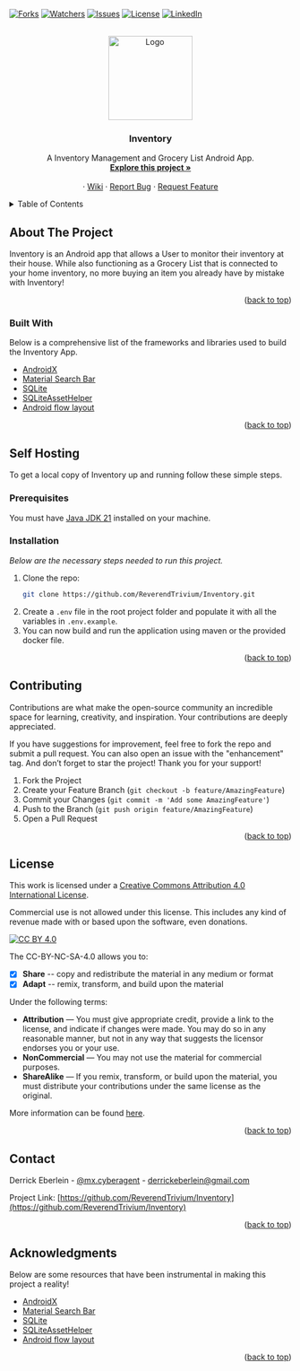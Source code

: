 <div id="top"></div>

<!-- PROJECT SHIELDS -->
<!--
*** I'm using markdown "reference style" links for readability.
*** Reference links are enclosed in brackets [ ] instead of parentheses ( ).
*** See the bottom of this document for the declaration of the reference variables
*** for contributors-url, forks-url, etc. This is an optional, concise syntax you may use.
*** https://www.markdownguide.org/basic-syntax/#reference-style-links
-->
[![Forks][forks-shield]][forks-url]
[![Watchers][watchers-shield]][watchers-url]
[![Issues][issues-shield]][issues-url]
[![License][license-shield]][license-url]
[![LinkedIn][linkedin-shield]][linkedin-url]
<!-- PROJECT LOGO -->
<br />
<div align="center">
  <a href="https://github.com/ReverendTrivium/Inventory">
    <img src="https://i.imgur.com/hrjHvIK.png" alt="Logo" width="150" height="150">
  </a>

<h3 align="center">Inventory</h3>
<p align="center">
    A Inventory Management and Grocery List Android App.
    <br />
    <a href="https://github.com/ReverendTrivium/Inventory"><strong>Explore this project »</strong></a>
    <br />
    <br />
    ·
    <a href="https://github.com/ReverendTrivium/Inventory/wiki">Wiki</a>
    ·
    <a href="https://github.com/ReverendTrivium/Inventory/issues">Report Bug</a>
    ·
    <a href="https://github.com/ReverendTrivium/Inventory/issues">Request Feature</a>
  </p>
</div>

<!-- TABLE OF CONTENTS -->
<details>
  <summary>Table of Contents</summary>
  <ol>
    <li>
      <a href="#about-the-project">About The Project</a>
      <ul>
        <li><a href="#built-with">Built With</a></li>
      </ul>
    </li>
    <li>
      <a href="#getting-started">Getting Started</a>
      <ul>
        <li><a href="#prerequisites">Prerequisites</a></li>
        <li><a href="#installation">Installation</a></li>
      </ul>
    </li>
    <li><a href="#contributing">Contributing</a></li>
    <li><a href="#license">License</a></li>
    <li><a href="#contact">Contact</a></li>
    <li><a href="#acknowledgments">Acknowledgments</a></li>
  </ol>
</details>

<!-- ABOUT THE PROJECT -->
## About The Project
Inventory is an Android app that allows a User to monitor their inventory at their house.
While also functioning as a Grocery List that is connected to your home inventory, no more
buying an item you already have by mistake with Inventory!

<p align="right">(<a href="#top">back to top</a>)</p>

### Built With

Below is a comprehensive list of the frameworks and libraries used to build the Inventory App.

* [AndroidX](https://developer.android.com/jetpack/androidx)
* [Material Search Bar](https://github.com/mancj/MaterialSearchBar)
* [SQLite](https://github.com/sqlite/sqlite)
* [SQLiteAssetHelper](https://github.com/jgilfelt/android-sqlite-asset-helper)
* [Android flow layout](https://github.com/ApmeM/android-flowlayout)

<p align="right">(<a href="#top">back to top</a>)</p>

<!-- GETTING STARTED -->
## Self Hosting
To get a local copy of Inventory up and running follow these simple steps.

### Prerequisites

You must have [Java JDK 21](https://www.oracle.com/java/technologies/downloads/) installed on your machine.

### Installation

_Below are the necessary steps needed to run this project._

1. Clone the repo:
   ```sh
   git clone https://github.com/ReverendTrivium/Inventory.git
   ```
2. Create a `.env` file in the root project folder and populate it with all the variables in `.env.example`.
3. You can now build and run the application using maven or the provided docker file.

<p align="right">(<a href="#top">back to top</a>)</p>

<!-- CONTRIBUTING -->
## Contributing

Contributions are what make the open-source community an incredible space for learning, creativity, and inspiration. Your contributions are deeply appreciated.

If you have suggestions for improvement, feel free to fork the repo and submit a pull request. You can also open an issue with the "enhancement" tag.
And don’t forget to star the project! Thank you for your support!

1. Fork the Project
2. Create your Feature Branch (`git checkout -b feature/AmazingFeature`)
3. Commit your Changes (`git commit -m 'Add some AmazingFeature'`)
4. Push to the Branch (`git push origin feature/AmazingFeature`)
5. Open a Pull Request

<p align="right">(<a href="#top">back to top</a>)</p>

<!-- LICENSE -->
## License

This work is licensed under a
[Creative Commons Attribution 4.0 International License][cc-by].

Commercial use is not allowed under this license. This includes any kind of revenue made with or based upon the software, even donations.

[![CC BY 4.0][cc-by-image]][cc-by]

The CC-BY-NC-SA-4.0 allows you to:
- [x] **Share** -- copy and redistribute the material in any medium or format
- [x] **Adapt** -- remix, transform, and build upon the material

Under the following terms:
- **Attribution** — You must give appropriate credit, provide a link to the license, and indicate if changes were made. You may do so in any reasonable manner, but not in any way that suggests the licensor endorses you or your use.
- **NonCommercial** — You may not use the material for commercial purposes.
- **ShareAlike** — If you remix, transform, or build upon the material, you must distribute your contributions under the same license as the original.

More information can be found [here](https://creativecommons.org/licenses/by-nc-sa/4.0/).

<p align="right">(<a href="#top">back to top</a>)</p>



<!-- CONTACT -->
## Contact

Derrick Eberlein - [@mx.cyberagent](https://www.instagram.com/mx.cyberagent/) - derrickeberlein@gmail.com

Project Link: [https://github.com/ReverendTrivium/Inventory](https://github.com/ReverendTrivium/Inventory)

<p align="right">(<a href="#top">back to top</a>)</p>

<!-- ACKNOWLEDGMENTS -->
## Acknowledgments

Below are some resources that have been instrumental in making this project a reality!

* [AndroidX](https://developer.android.com/jetpack/androidx)
* [Material Search Bar](https://github.com/mancj/MaterialSearchBar)
* [SQLite](https://www.sqlite.org/docs.html)
* [SQLiteAssetHelper](https://github.com/jgilfelt/android-sqlite-asset-helper)
* [Android flow layout](https://github.com/ApmeM/android-flowlayout)

<p align="right">(<a href="#top">back to top</a>)</p>

<!-- MARKDOWN LINKS & IMAGES -->
<!-- https://www.markdownguide.org/basic-syntax/#reference-style-links -->
[forks-shield]: https://img.shields.io/github/forks/ReverendTrivium/Inventory?style=for-the-badge
[forks-url]: https://github.com/ReverendTrivium/Inventory/forks
[watchers-shield]: https://img.shields.io/github/watchers/ReverendTrivium/Inventory?style=for-the-badge
[watchers-url]: https://github.com/ReverendTrivium/Inventory/watchers
[issues-shield]: https://img.shields.io/github/issues/ReverendTrivium/Inventory?style=for-the-badge
[issues-url]: https://github.com/ReverendTrivium/Inventory/issues
[license-shield]: https://img.shields.io/badge/License-CC%20BY%204.0-lightgrey.svg?style=for-the-badge
[license-url]: https://github.com/ReverendTrivium/Inventory/blob/master/LICENSE
[linkedin-shield]: https://img.shields.io/badge/-LinkedIn-black.svg?style=for-the-badge&logo=linkedin&colorB=555
[linkedin-url]: https://www.linkedin.com/in/derrickeberlein/
[cc-by]: http://creativecommons.org/licenses/by/4.0/
[cc-by-image]: https://i.creativecommons.org/l/by/4.0/88x31.png
[cc-by-shield]: https://img.shields.io/badge/License-CC%20BY%204.0-lightgrey.svg
